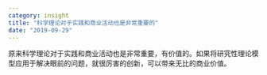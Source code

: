 ```yaml
---
category: insight
title: "科学理论对于实践和商业活动也是非常重要的"
date: "2019-09-29"
---
```


原来科学理论对于实践和商业活动也是非常重要，有价值的。如果将研究性理论模型应用于解决眼前的问题，就很厉害的创新，可以带来无比的商业价值。

